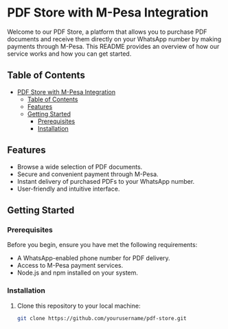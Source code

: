 # PDF Store with M-Pesa Integration

Welcome to our PDF Store, a platform that allows you to purchase PDF documents and receive them directly on your WhatsApp number by making payments through M-Pesa. This README provides an overview of how our service works and how you can get started.

## Table of Contents

- [PDF Store with M-Pesa Integration](#pdf-store-with-m-pesa-integration)
  - [Table of Contents](#table-of-contents)
  - [Features](#features)
  - [Getting Started](#getting-started)
    - [Prerequisites](#prerequisites)
    - [Installation](#installation)

## Features

- Browse a wide selection of PDF documents.
- Secure and convenient payment through M-Pesa.
- Instant delivery of purchased PDFs to your WhatsApp number.
- User-friendly and intuitive interface.

## Getting Started

### Prerequisites

Before you begin, ensure you have met the following requirements:

- A WhatsApp-enabled phone number for PDF delivery.
- Access to M-Pesa payment services.
- Node.js and npm installed on your system.

### Installation

1. Clone this repository to your local machine:

   ```bash
   git clone https://github.com/yourusername/pdf-store.git
